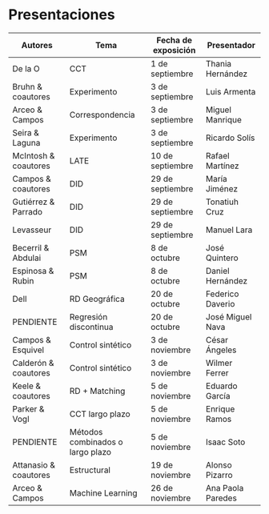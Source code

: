 # Presentaciones

  | **Autores** | **Tema** | **Fecha de exposición** | **Presentador** |
  | --- | --- | --- | --- |
  | De la O | CCT   | 1 de septiembre | Thania Hernández |
  |Bruhn & coautores | Experimento | 3 de septiembre | Luis Armenta |
  | Arceo & Campos | Correspondencia | 3 de septiembre | Miguel Manrique |
  | Seira & Laguna | Experimento  | 3 de septiembre | Ricardo Solís |
  | McIntosh & coautores | LATE   | 10 de septiembre | Rafael Martínez |
  | Campos & coautores | DID | 29 de septiembre | María Jiménez |
  | Gutiérrez & Parrado | DID | 29 de septiembre | Tonatiuh Cruz |
  | Levasseur | DID | 29 de septiembre | Manuel Lara |
  | Becerril & Abdulai | PSM | 8 de octubre | José Quintero |
  | Espinosa & Rubin | PSM | 8 de octubre | Daniel Hernández | 
  | Dell | RD Geográfica | 20 de octubre | Federico Daverio |
  | PENDIENTE   | Regresión discontinua | 20 de octubre | José Miguel Nava |
  | Campos & Esquivel | Control sintético | 3 de noviembre | César Ángeles |
  | Calderón & coautores | Control sintético | 3 de noviembre | Wilmer Ferrer |
  | Keele & coautores | RD + Matching | 5 de noviembre | Eduardo García |
  | Parker & Vogl | CCT largo plazo | 5 de noviembre | Enrique Ramos | 
  | PENDIENTE | Métodos combinados o largo plazo  | 5 de noviembre | Isaac Soto |
  | Attanasio & coautores | Estructural | 19 de noviembre | Alonso Pizarro |
  | Arceo & Campos | Machine Learning | 26 de noviembre | Ana Paola Paredes |